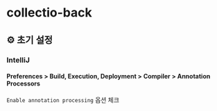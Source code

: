 # collectio-back

## ⚙️ 초기 설정

### IntelliJ

#### Preferences > Build, Execution, Deployment > Compiler > Annotation Processors

`Enable annotation processing` 옵션 체크